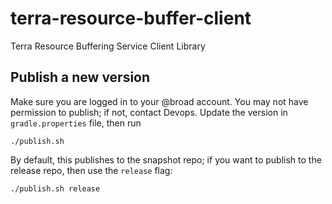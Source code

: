 # terra-resource-buffer-client
Terra Resource Buffering Service Client Library
## Publish a new version
Make sure you are logged in to your @broad account.  You may not have permission to publish; if not, contact Devops.
Update the version in `gradle.properties` file, then run
```
./publish.sh
```
By default, this publishes to the snapshot repo; if you want to publish to the release repo, then use the `release` flag:
```
./publish.sh release
```